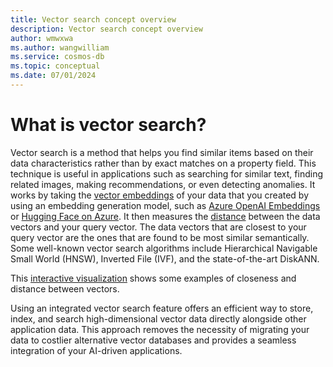 ```yaml
---
title: Vector search concept overview
description: Vector search concept overview
author: wmwxwa
ms.author: wangwilliam
ms.service: cosmos-db
ms.topic: conceptual
ms.date: 07/01/2024
---
```


# What is vector search?

Vector search is a method that helps you find similar items based on their data characteristics rather than by exact matches on a property field. This technique is useful in applications such as searching for similar text, finding related images, making recommendations, or even detecting anomalies. It works by taking the [vector embeddings](vector-embeddings.md) of your data that you created by using an embedding generation model, such as [Azure OpenAI Embeddings](../../ai-services/openai/how-to/embeddings.md) or [Hugging Face on Azure](https://azure.microsoft.com/solutions/hugging-face-on-azure). It then measures the [distance](distance-functions.md) between the data vectors and your query vector. The data vectors that are closest to your query vector are the ones that are found to be most similar semantically. Some well-known vector search algorithms include Hierarchical Navigable Small World (HNSW), Inverted File (IVF), and the state-of-the-art DiskANN.

This [interactive visualization](https://openai.com/index/introducing-text-and-code-embeddings/#_1Vr7cWWEATucFxVXbW465e) shows some examples of closeness and distance between vectors.

Using an integrated vector search feature offers an efficient way to store, index, and search high-dimensional vector data directly alongside other application data. This approach removes the necessity of migrating your data to costlier alternative vector databases and provides a seamless integration of your AI-driven applications.
